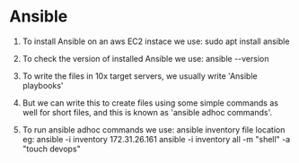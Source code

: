 # Ansible

1. To install Ansible on an aws EC2 instace we use: 
    sudo apt install ansible
2. To check the version of installed Ansible we use:
    ansible --version
3. To write the files in 10x target servers, we usually write 'Ansible playbooks'
4. But we can write this to create files using some simple commands as well for short files, and this is known as 'ansible adhoc commands'.

5. To run ansible adhoc commands we use:
    ansible inventory file location 
     eg: ansible -i inventory 172.31.26.161
         ansible -i inventory all -m "shell" -a "touch devops"